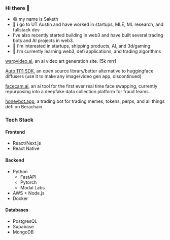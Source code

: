 ### Hi there 👋

- 😄 my name is Saketh
- 🏫 i go to UT Austin and have worked in startups, MLE, ML research, and fullstack dev
- I've also recently started building in web3 and have built several trading bots and AI projects in web3. 
- 🔭 i'm interested in startups, shipping products, AI, and 3d/gaming
- 🌱 I’m currently learning web3, defi applications, and trading algorithms

[warpvideo.ai](https://warpvideo.ai/), an ai video art generation site. [5k mrr]

[Auto 1111 SDK](https://github.com/Auto1111SDK/Auto1111SDK), an open source library/better alternative to huggingface diffusers (use it to make any image/video gen app, discontinued)

[facecam.ai](https://www.facecam.ai/), an ai tool for the first ever real time face swapping, currently repurposing into a deepfake data collection platform for fraud teams.

[honeybot.app](https://honeybot.app/), a trading bot for trading memes, tokens, perps, and all things defi on Berachain. 

### Tech Stack
#### Frontend
* React/Next.js
* React Native
#### Backend
* Python
  * FastAPI
  * Pytorch
  * Modal Labs
* AWS + Node.js
* Docker
#### Databases
* PostgresQL
* Supabase
* MongoDB
